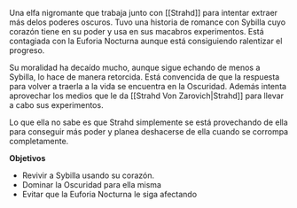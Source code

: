 Una elfa nigromante que trabaja junto con [[Strahd]] para intentar extraer más delos poderes oscuros. Tuvo una historia de romance con Sybilla cuyo corazón tiene en su poder y usa en sus macabros experimentos. Está contagiada con la Euforia Nocturna aunque está consiguiendo ralentizar el progreso.

Su moralidad ha decaído mucho, aunque sigue echando de menos a Sybilla, lo hace de manera retorcida. Está convencida de que la respuesta para volver a traerla a la vida se encuentra en la Oscuridad. Además intenta aprovechar los medios que le da [[Strahd Von Zarovich|Strahd]] para llevar a cabo sus experimentos.

Lo que ella no sabe es que Strahd simplemente se está provechando de ella para conseguir más poder y planea deshacerse de ella cuando se corrompa completamente.

**Objetivos**
-  Revivir a Sybilla usando su corazón.
-  Dominar la Oscuridad para ella misma
-  Evitar que la Euforia Nocturna le siga afectando